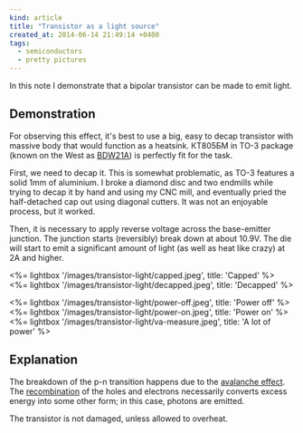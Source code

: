 ```yaml
---
kind: article
title: "Transistor as a light source"
created_at: 2014-06-14 21:49:14 +0400
tags:
  - semiconductors
  - pretty pictures
---
```


In this note I demonstrate that a bipolar transistor can be made to emit light.

<!-- more -->

Demonstration
-------------

For observing this effect, it's best to use a big, easy to decap transistor with massive body that would function as a heatsink. КТ805БМ in TO-3 package (known on the West as [BDW21A](http://products.semelab-tt.com/pdf/bipolar/shortform/SF_BDW21A.pdf)) is perfectly fit for the task.

First, we need to decap it. This is somewhat problematic, as TO-3 features a solid 1mm of aluminium. I broke a diamond disc and two endmills while trying to decap it by hand and using my CNC mill, and eventually pried the half-detached cap out using diagonal cutters. It was not an enjoyable process, but it worked.

Then, it is necessary to apply reverse voltage across the base-emitter junction. The junction starts (reversibly) break down at about 10.9V. The die will start to emit a significant amount of light (as well as heat like crazy) at 2A and higher.

<%= lightbox '/images/transistor-light/capped.jpeg', title: 'Capped' %>
<%= lightbox '/images/transistor-light/decapped.jpeg', title: 'Decapped' %>

<%= lightbox '/images/transistor-light/power-off.jpeg', title: 'Power off' %>
<%= lightbox '/images/transistor-light/power-on.jpeg', title: 'Power on' %>
<%= lightbox '/images/transistor-light/va-measure.jpeg', title: 'A lot of power' %>

Explanation
-----------

The breakdown of the p-n transition happens due to the [avalanche effect](http://en.wikipedia.org/wiki/Avalanche_breakdown). The [recombination](http://en.wikipedia.org/wiki/Carrier_generation_and_recombination) of the holes and electrons necessarily converts excess energy into some other form; in this case, photons are emitted.

The transistor is not damaged, unless allowed to overheat.
